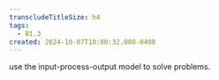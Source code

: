 ```yaml
---
transcludeTitleSize: h4
tags:
  - B1.3
created: 2024-10-07T10:00:32.000-0400
---
```

use the input-process-output model to solve problems.